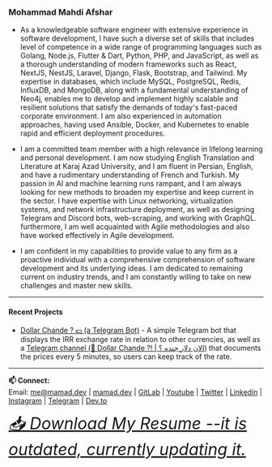 ### Mohammad Mahdi Afshar

- As a knowledgeable software engineer with extensive experience in software development, I have such a diverse set of skills that includes level of competence in a wide range of programming languages such as Golang, Node.js, Flutter & Dart, Python, PHP, and JavaScript, as well as a thorough understanding of modern frameworks such as React, NextJS, NestJS, Laravel, Django, Flask, Bootstrap, and Tailwind. My expertise in databases, which include MySQL, PostgreSQL, Redis, InfluxDB, and MongoDB, along with a fundamental understanding of Neo4j, enables me to develop and implement highly scalable and resilient solutions that satisfy the demands of today's fast-paced corporate environment. I am also experienced in automation approaches, having used Ansible, Docker, and Kubernetes to enable rapid and efficient deployment procedures.

- I am a committed team member with a high relevance in lifelong learning and personal development. I am now studying English Translation and Literature at Karaj Azad University, and I am fluent in Persian, English, and have a rudimentary understanding of French and Turkish. My passion in AI and machine learning runs rampant, and I am always looking for new methods to broaden my expertise and keep current in the sector. I have expertise with Linux networking, virtualization systems, and network infrastructure deployment, as well as designing Telegram and Discord bots, web-scraping, and working with GraphQL. furthermore, I am well acquainted with Agile methodologies and also have worked effectively in Agile development.

- I am confident in my capabilities to provide value to any firm as a proactive individual with a comprehensive comprehension of software development and its underlying ideas. I am dedicated to remaining current on industry trends, and I am constantly willing to take on new challenges and master new skills.


------------
#### Recent Projects

- [Dollar Chande ? 💵 (a Telegram Bot)](https://t.me/DollarChandeBot) - A simple Telegram bot that displays the IRR exchange rate in relation to other currencies, as well as a [Telegram channel (💸 Dollar Chande ?! | الان دلار چنده ؟‌)](https://t.me/AlanDollarChande) that documents the prices every 5 minutes, so users can keep track of the rate.

------------

**📫 Connect:**</br>
Email: [me@mamad.dev](mailto:me@mamad.dev) 
| [mamad.dev](https://mamad.dev) 
| [GitLab](https://gitlab.com/reloadlife) 
| [Youtube](https://www.youtube.com/channel/UCjTZIBpln06RcS53oUIiCDA) 
| [Twitter](https://twitter.com/mamad_dev) 
| [Linkedin](https://www.linkedin.com/in/reloadlife/) 
| [Instagram](https://www.instagram.com/mamad.dev/) 
| [Telegram](https://t.me/reloadlife/) 
| [Dev.to](https://dev.to/mamad_dev) 


_<font size='6'>[📥 Download My Resume --it is outdated, currently updating it.](https://mamad.dev/resume.pdf)</span>_



